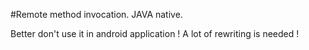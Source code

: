 #Remote method invocation. JAVA native. 

Better don't use it in android application ! A lot of rewriting is needed !
